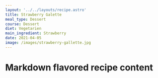 ```yaml
---
layout: '../../layouts/recipe.astro'
title: Strawberry Galette
meal_type: Dessert
course: Dessert
diet: Vegetarien
main_ingredient: Strawberry
date: 2021-04-05
image: /images/strawberry-gallette.jpg
---
```


# Markdown flavored recipe content
